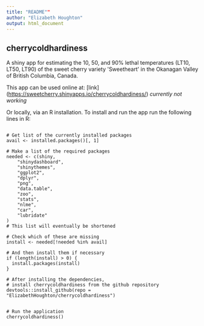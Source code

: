 ```yaml
---
title: "README""
author: "Elizabeth Houghton"
output: html_document
---
```

## cherrycoldhardiness

A shiny app for estimating the 10, 50, and 90% lethal temperatures (LT10, LT50, LT90) of the sweet cherry variety 'Sweetheart' in the Okanagan Valley of British Columbia, Canada.

This app can be used online at: [link] (https://sweetcherry.shinyapps.io/cherrycoldhardiness/) *currently not working*

Or locally, via an R installation. To install and run the app run the following lines in R:

```{r eval=FALSE}

# Get list of the currently installed packages
avail <- installed.packages()[, 1]

# Make a list of the required packages
needed <- c(shiny,
    "shinydashboard",
    "shinythemes",
    "ggplot2",
    "dplyr",
    "png",
    "data.table",
    "zoo",
    "stats",
    "nlme",
    "car",
    "lubridate"
)
# This list will eventually be shortened

# Check which of these are missing
install <- needed[!needed %in% avail]

# And then install them if necessary
if (length(install) > 0) {
  install.packages(install)
}

# After installing the dependencies,
# install cherrycoldhardiness from the github repository
devtools::install_github(repo = "ElizabethHoughton/cherrycoldhardiness")


# Run the application
cherrycoldhardiness()
```